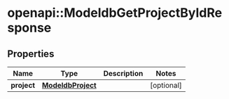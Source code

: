 # openapi::ModeldbGetProjectByIdResponse


## Properties
Name | Type | Description | Notes
------------ | ------------- | ------------- | -------------
**project** | [**ModeldbProject**](modeldbProject.md) |  | [optional] 



